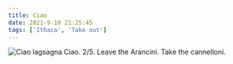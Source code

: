 ```yaml
---
title: Ciao
date: 2021-9-10 21:25:45
tags: ['Ithaca', 'Take out']
---
```

![Ciao lagsagna](/images/ciao1/ciao.jpeg)
Ciao. 2/5. Leave the Arancini. Take the cannelloni.
